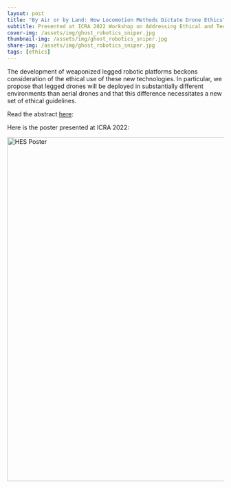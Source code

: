 ```yaml
---
layout: post
title: "By Air or by Land: How Locomotion Methods Dictate Drone Ethics"
subtitle: Presented at ICRA 2022 Workshop on Addressing Ethical and Technical Challenges in the Development, Use, and Governance of Lethal Autonomous Weapons Systems
cover-img: /assets/img/ghost_robotics_sniper.jpg
thumbnail-img: /assets/img/ghost_robotics_sniper.jpg
share-img: /assets/img/ghost_robotics_sniper.jpg
tags: [ethics]
---
```


The development of weaponized legged robotic platforms beckons consideration of the ethical use of these new technologies. In particular, we propose that legged drones will be deployed in substantially different environments than aerial drones and that this difference necessitates a new set of ethical guidelines.

Read the abstract [here](https://www.andrew.cmu.edu/user/amj1/papers/How_Locomotion_Methods_Dictate_Drone_Ethics.pdf):

Here is the poster presented at ICRA 2022:

<img src="/assets/img/roboethics_icra_2022.jpg" alt="HES Poster" width="800" class="center"/>
